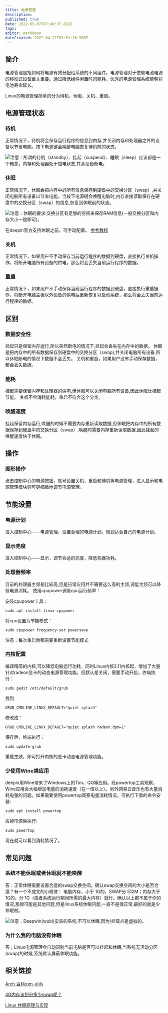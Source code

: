 ```yaml
---
title: 电源管理
description: 
published: true
date: 2022-05-07T07:49:37.818Z
tags: 
editor: markdown
dateCreated: 2022-04-21T03:51:16.500Z
---
```


## 简介

电源管理是指如何将电源有效分配给系统的不同组件。电源管理对于依赖电池电源的移动式设备至关重要。通过降低组件闲置时的能耗，优秀的电源管理系统能够将电池寿命延长。

Linux的电源管理简单的分为待机、休眠、关机、重启。

## 电源管理状态

### 待机

正常情况下，待机将会保存运行程序的信息到内存,并关闭内存和处理器之外的设备以节省电能。按下电源键会唤醒电脑恢复待机前的状态。

![注意](/images/c/c7/Attention.png)：所谓的待机（standby）、挂起（suspend）、睡眠（sleep）应该都是一个概念，内存和处理器处于加电状态,其余设备断电。

### 休眠

正常情况下，休眠会把内存中的所有信息保存到硬盘中的交换分区（swap）,并关闭电脑所有设备以节省电能。当按下电源键会唤醒电脑时,内存直接读取保存在硬盘中的交换分区（swap）的信息,恢复到休眠前的状态。

![注意](/images/c/c7/Attention.png)：休眠的要求:交换分区有足够的空间来保存RAM信息(一般交换分区和内存大小一致即可)。

在deepin官方支持休眠之前，可手动配置。
[参考教程](https://wiki.deepin.org/wiki/%E4%BC%91%E7%9C%A0#.E7.AE.80.E4.BB.8B)

### 关机

正常情况下，如果用户不手动保存当前运行程序的数据到硬盘，直接执行关机操作，将断开电脑所有设备的供电，那么将会丢失当前运行程序的数据。

### 重启

正常情况下，如果用户不手动保存当前运行程序的数据到硬盘，直接执行重启操作，将断开电脑主板以外设备的供电后重新恢复以启动系统，那么将会丢失当前运行程序的数据。

## 区别

### 数据安全性

挂起只是保留内存运行,所以突然断电的情况下,挂起会丢失在内存中的数据。 休眠是把内存中的所有数据保存到硬盘中的交换分区（swap),并关闭电脑所有设备,所以休眠断电的情况下数据不会丢失。 关机和重启，如果用户没有手动保存数据，都会丢失数据。

### 能耗

挂起需要保留内存和处理器的供电,但休眠可以关闭电脑所有设备,因此休眠比挂起节能。 关机不会消耗能耗，重启不符合这个分类。

### 唤醒速度

挂起保留内存运行,唤醒的时候不需要内存重新读取数据,但休眠把内存中的所有数据保存到硬盘中的交换分区（swap）,唤醒时需要内存重新读取数据,因此挂起的唤醒速度快于休眠。

## 操作

### 图形操作

点击控制中心的电源按钮，就可设置关机、重启和待机等电源管理，进入显示和电源管理模块则可更细微地调节电源管理。

## 节能设置

### 电源计划

进入控制中心——电源管理，设置合理的电源计划，规划适合自己的电源计划。

### 显示亮度

进入控制中心——显示，调节合适的亮度，降低机器功耗。

### 处理器频率

目前的处理器主频都比较高,但是日常应用并不需要这么高的主频,调低主频可以降低电源消耗。
使用cpupower调低cpu运行频率：

安装cpupower工具：

    sudo apt install linux-cpupower

将cpu设置为节能模式：

    sudo cpupower frequency-set powersave

注意：每次重启后都需要重新设置节能模式

### 内核配置

编译精简的内核,可以降低电脑运行功耗，同时Linux内核3.11内核起，增加了大量针对radeon显卡的动态电源管理功能，但默认是关闭，需要手动开启，终端执行：

    sudo gedit /etc/default/grub

找到

    GRUB_CMDLINE_LINUX_DEFAULT="quiet splash"

修改成：

    GRUB_CMDLINE_LINUX_DEFAULT="quiet splash radeon.dpm=1"

保存后，终端执行：

    sudo update-grub

重启生效，即可打开内核的显卡动态电源管理功能。

### 少使用Wine类应用

deepin用Wine带来了Windows上的Tim，QQ等应用。经powertop工具观察，Wine应用会大幅增加电量的消耗速度（在一倍以上）。另外网易云音乐也有大量消耗电量的问题。如果需要使用powertop观察电量消耗情况，可执行下面的命令安装:

    sudo apt install powertop

拔掉电源后执行:

    sudo powertop

现在就可以看到消耗情况了。

## 常见问题

### 系统不能休眠或者休眠就不能唤醒

答：正常休眠需要设置合适的swap交换空间。确认swap交换空间的大小是否合适？有一个不成文的小规律： 电脑内存，小于 1G的，SWAP分 512M；内存大于 1G的，分 1G（或者系统运行期间所需的最大内存）就行。确认以上都不属于你的情况,那很可能是其他问题,但是linux系统休眠问题,一直不是很正常,最好的就是少休眠啦。

![注意](/images/c/c7/Attention.png)：Deepwin(wubi)安装的系统,不可以休眠,因为/挂载点是虚拟的。

### 为什么我的电脑没有休眠

答：Linux电源管理会自动识别当前电脑是否可以挂起和休眠,当系统无活动分区(swap)的时候,系统默认屏蔽休眠功能。

## 相关链接

[Arch 百科:pm-utils](https://wiki.archlinux.org/index.php/Pm-utils_(%E7%AE%80%E4%BD%93%E4%B8%AD%E6%96%87))

[4G内存该划分多少swap呢？](http://www.linuxdeepin.com/forum/25/11948)

[Linux 休眠原理与实现](http://biancheng.dnbcw.info/linux/321766.html)
